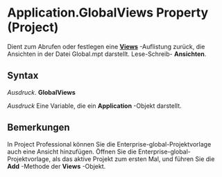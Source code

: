 
# Application.GlobalViews Property (Project)

Dient zum Abrufen oder festlegen eine  **[Views](39d793f4-2e31-d07b-a563-b213cced0c28.md)** -Auflistung zurück, die Ansichten in der Datei Global.mpt darstellt. Lese-Schreib- **Ansichten**.


## Syntax

 _Ausdruck_. **GlobalViews**

 _Ausdruck_ Eine Variable, die ein **Application** -Objekt darstellt.


## Bemerkungen

In Project Professional können Sie die Enterprise-global-Projektvorlage auch eine Ansicht hinzufügen. Öffnen Sie die Enterprise-global-Projektvorlage, als das aktive Projekt zum ersten Mal, und führen Sie die  **Add** -Methode der **Views** -Objekt.

